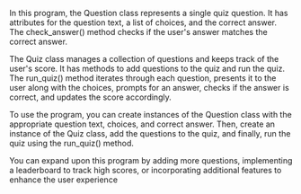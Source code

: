 In this program, the Question class represents a single quiz question. It has attributes for the question text, a list of choices, and the correct answer. The check_answer() method checks if the user's answer matches the correct answer.

The Quiz class manages a collection of questions and keeps track of the user's score. It has methods to add questions to the quiz and run the quiz. The run_quiz() method iterates through each question, presents it to the user along with the choices, prompts for an answer, checks if the answer is correct, and updates the score accordingly.

To use the program, you can create instances of the Question class with the appropriate question text, choices, and correct answer. Then, create an instance of the Quiz class, add the questions to the quiz, and finally, run the quiz using the run_quiz() method.

You can expand upon this program by adding more questions, implementing a leaderboard to track high scores, or incorporating additional features to enhance the user experience
